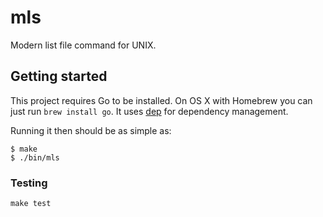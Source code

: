 # mls

Modern list file command for UNIX.

## Getting started

This project requires Go to be installed. On OS X with Homebrew you can just run `brew install go`.
It uses [dep](https://golang.github.io/dep/docs/installation.html) for dependency management.

Running it then should be as simple as:

```console
$ make
$ ./bin/mls
```

### Testing

``make test``